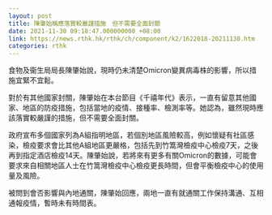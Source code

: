 ```yaml
---
layout: post
title: 陳肇始稱應落實較嚴謹措施　但不需要全面封關
date: 2021-11-30 09:18:47.000000000 +08:00
link: https://news.rthk.hk/rthk/ch/component/k2/1622018-20211130.htm
categories: rthk
---
```


食物及衞生局局長陳肇始說，現時仍未清楚Omicron變異病毒株的影響，所以措施宜緊不宜鬆。

對於有其他國家封關，陳肇始在本台節目《千禧年代》表示，一直有留意其他國家、地區的防疫措施，包括當地的疫情、接種率、檢測率等。她認為，雖然現時應該落實較嚴謹的措施，但不需要全面封關。

政府宣布多個國家列為A組指明地區，若個別地區風險較高，例如懷疑有社區感染，檢疫要求會比其他A組地區更嚴格，包括先到竹篙灣檢疫中心檢疫7天，之後再到指定酒店檢疫14天。陳肇始說，若將來有更多有關Omicron的數據，可能會要求來自相關地區人士在竹篙灣檢疫中心檢疫更長時間，但會平衡檢疫中心的使用量及風險。

被問到會否影響與內地通關，陳肇始回應，兩地一直有就通關工作保持溝通、互相通報疫情，暫時未有時間表。
